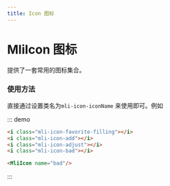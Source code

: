 ```yaml
---
title: Icon 图标
---
```

# MliIcon 图标
<p>提供了一套常用的图标集合。</p>

### 使用方法
直接通过设置类名为`mli-icon-iconName` 来使用即可。例如

::: demo
```html
<i class="mli-icon-favorite-filling"></i>
<i class="mli-icon-add"></i>
<i class="mli-icon-adjust"></i>
<i class="mli-icon-bad"></i>

<MliIcon name="bad"/>
```
:::

<Component-Icon></Component-Icon>

<!-- <template>
  <div class="icon-page">
    <ul>
      <template v-for="iconItem in iconList">
        <li :key="iconItem" v-clipboard:copy="iconItem" v-clipboard:success="clipboardSuccess">
          <span><MliIcon :name="iconItem"></MliIcon></span>
          <span> {{ iconItem }} </span>
        </li>
      </template>
    </ul>
  </div>
</template>


<script lang="ts">
import iconList from './icon-all.ts'
export default {
  data() {
    return {
      iconList
    }
  },
  methods: {
    clipboardSuccess(e) {
      this.$message.success('复制成功' + ' ' + e.text)
    }
  }
}
</script>

<style lang="less">
.icon-page {
  i {
    color: #606266;
    margin: 0 20px;
    font-size: 1.5em;
    vertical-align: middle;
  }

  .case-box {
    margin: 20px;

    i {
      margin: 0px 20px;
    }
  }

  ul {
    list-style: none;
    padding: 0px;
    margin: 0 auto;
    display: flex;
    justify-content: center;
    align-items: center;
    border: 1px solid #eee;
    border-right: none;
    flex-wrap: wrap;
    width: 666px;

    li {
      width: 132.8px;
      height: 120px;
      border-right: 1px solid #eee;
      border-bottom: 1px solid #eee;
      display: flex;
      justify-content: center;
      align-items: center;
      flex-direction: column;

      &:hover {
        color: #5cb6ff;

        i {
          color: #5cb6ff;
        }
      }

      span {
        &:first-of-type {
          display: flex;
          align-items: center;
          flex: 1;

          i {
            font-size: 28px;
          }
        }

        &:last-of-type {
          height: 50px;
          font-size: 12px;
        }
      }
    }
  }
}
</style> -->
